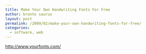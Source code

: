 ```yaml
---
title: Make Your Own Handwriting Fonts For Free
author: bronto saurus
layout: post
permalink: /2009/02/make-your-own-handwriting-fonts-for-free/
categories:
  - software, web
---
```

<a href="http://www.yourfonts.com/" target="_blank" >http://www.yourfonts.com/</a>
